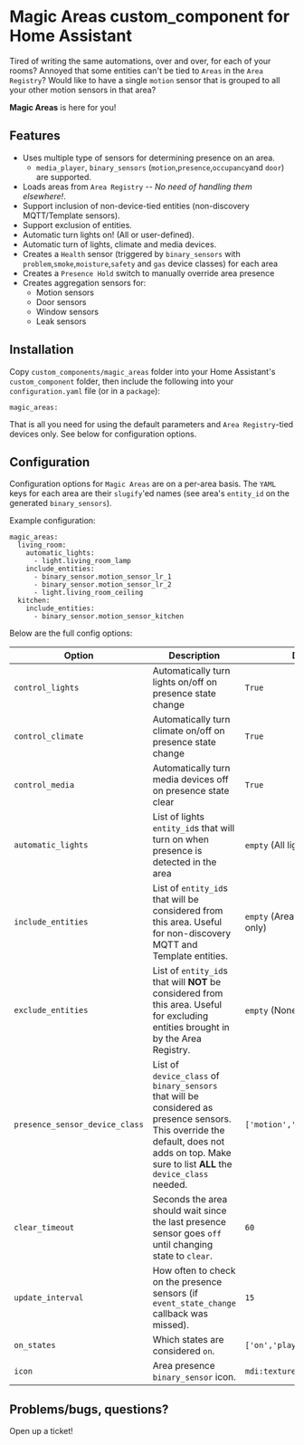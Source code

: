 # Magic Areas custom_component for Home Assistant
Tired of writing the same automations, over and over, for each of your rooms? Annoyed that some entities can't be tied to `Areas` in the `Area Registry`? Would like to have a single `motion` sensor that is grouped to all your other motion sensors in that area? 

**Magic Areas** is here for you!

## Features
* Uses multiple type of sensors for determining presence on an area.
	* `media_player`,  `binary_sensors` (`motion`,`presence`,`occupancy`and `door`) are supported.
* Loads areas from `Area Registry` -- _No need of handling them elsewhere!_.
* Support inclusion of non-device-tied entities (non-discovery MQTT/Template sensors).
* Support exclusion of entities.
* Automatic turn lights on! (All or user-defined).
* Automatic turn of lights, climate and media devices.
* Creates a `Health` sensor (triggered by `binary_sensors` with `problem`,`smoke`,`moisture`,`safety` and `gas` device classes) for each area
* Creates a `Presence Hold` switch to manually override area presence
* Creates aggregation sensors for:
	* Motion sensors
	* Door sensors
	* Window sensors
	* Leak sensors

## Installation

Copy `custom_components/magic_areas` folder into your Home Assistant's `custom_component` folder, then include the following into your `configuration.yaml` file (or in a `package`):
```
magic_areas:
```
That is all you need for using the default parameters and `Area Registry`-tied devices only. See below for configuration options.

## Configuration

Configuration options for `Magic Areas` are on a per-area basis. The `YAML` keys for each area are their `slugify`'ed names (see area's `entity_id` on the generated `binary_sensors`).

Example configuration:
```
magic_areas:
  living_room:
    automatic_lights:
      - light.living_room_lamp
    include_entities:
      - binary_sensor.motion_sensor_lr_1
      - binary_sensor.motion_sensor_lr_2
      - light.living_room_ceiling
  kitchen:
    include_entities:
      - binary_sensor.motion_sensor_kitchen
```
Below are the full config options:

| Option         |Description                    |Default value                |
|----------------|-------------------------------|-----------------------------|
|`control_lights`|Automatically turn lights on/off on presence state change            |`True`             |
|`control_climate`|Automatically turn climate on/off on presence state change            |`True`             |
|`control_media`|Automatically turn media devices off on presence state clear            |`True`             |
|`automatic_lights`|List of lights `entity_id`s that will turn on when presence is detected in the area            |`empty` (All lights in the area)            |
|`include_entities`|List of `entity_id`s that will be considered from this area. Useful for non-discovery MQTT and Template entities.            |`empty` (Area registry-tied entities only)            |
|`exclude_entities`|List of `entity_id`s that will __NOT__ be considered from this area. Useful for excluding entities brought in by the Area Registry.            |`empty` (None)            |
|`presence_sensor_device_class`|List of `device_class` of `binary_sensors` that will be considered as presence sensors. This override the default, does not adds on top. Make sure to list __ALL__ the `device_class` needed.            | `['motion','occupancy','presence']`            |
|`clear_timeout`|Seconds the area should wait since the last presence sensor goes `off` until changing state to `clear`.            |`60`             |
|`update_interval`|How often to check on the presence sensors (if `event_state_change` callback was missed).            |`15`             |
|`on_states`|Which states are considered `on`.            |`['on','playing','home','open']`             |
|`icon`|Area presence `binary_sensor` icon.            |`mdi:texture-box"`             |

## Problems/bugs, questions?

Open up a ticket!

